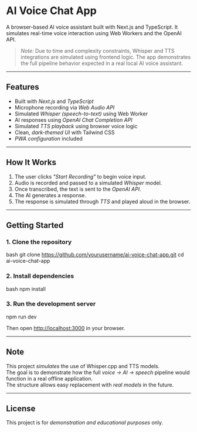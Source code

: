 # AI Voice Chat App

A browser-based AI voice assistant built with Next.js and TypeScript. It simulates real-time voice interaction using Web Workers and the OpenAI API.

> *Note:* Due to time and complexity constraints, Whisper and TTS integrations are simulated using frontend logic. The app demonstrates the full pipeline behavior expected in a real local AI voice assistant.

---

## Features

- Built with *Next.js* and *TypeScript*
- Microphone recording via *Web Audio API*
- Simulated *Whisper (speech-to-text)* using Web Worker
- AI responses using *OpenAI Chat Completion API*
- Simulated *TTS playback* using browser voice logic
- Clean, *dark-themed UI* with Tailwind CSS
- *PWA configuration* included

---

## How It Works

1. The user clicks *"Start Recording"* to begin voice input.
2. Audio is recorded and passed to a simulated *Whisper* model.
3. Once transcribed, the text is sent to the *OpenAI API*.
4. The AI generates a response.
5. The response is simulated through *TTS* and played aloud in the browser.

---

##  Getting Started

### 1. Clone the repository

bash
git clone https://github.com/yourusername/ai-voice-chat-app.git
cd ai-voice-chat-app


### 2. Install dependencies

bash
npm install


### 3. Run the development server

npm run dev


Then open [http://localhost:3000](http://localhost:3000) in your browser.

---

## Note

This project *simulates* the use of Whisper.cpp and TTS models.  
The goal is to demonstrate how the full *voice → AI → speech* pipeline would function in a real offline application.  
The structure allows easy replacement with *real models* in the future.

---

##  License

This project is for *demonstration and educational purposes* only.
